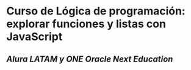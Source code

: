 # Curso de Lógica de programación: explorar funciones y listas con JavaScript
## ***Alura LATAM y ONE Oracle Next Education***
